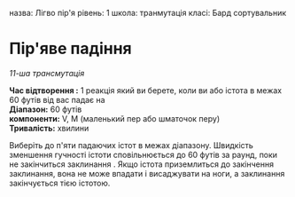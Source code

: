 назва: Лігво пір'я рівень: 1 школа: транмутація класі: Бард сортувальник

# Пір'яве падіння
_11-ша трансмутація_

**Час відтворення :** 1 реакція який ви берете, коли ви або істота в межах 60 футів від вас падає на    
**Діапазон:** 60 футів    
**компоненти:** V, M (маленький пер або шматочок перу)    
**Тривалість:** хвилини

Виберіть до п'яти падаючих істот в межах діапазону. Швидкість зменшення гучності істоти сповільнюється до 60 футів за раунд, поки не закінчиться заклинання . Якщо істота приземлиться до закінчення заклинання, вона не може впадати і висаджувати на ноги, а заклинання закінчується тією істотою. 